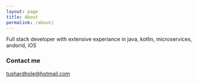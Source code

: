 ```yaml
---
layout: page
title: About
permalink: /about/
---
```


Full stack developer with extensive experiance in java, kotlin, microservices, andorid, iOS

### Contact me

[tushardhole@hotmail.com](mailto:tushardhole@hotmail.com)
